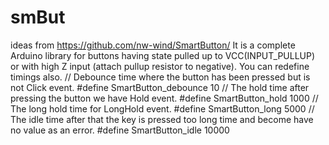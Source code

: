 # smBut
ideas from https://github.com/nw-wind/SmartButton/
It is a complete Arduino library for buttons having state pulled up to VCC(INPUT_PULLUP) or with high Z input (attach pullup resistor to negative).
You can redefine timings also.
// Debounce time where the button has been pressed but is not Click event.
#define SmartButton_debounce 10
// The hold time after pressing the button we have Hold event.
#define SmartButton_hold 1000
// The long hold time for LongHold event.
#define SmartButton_long 5000
// The idle time after that the key is pressed too long time and become have no value as an error.
#define SmartButton_idle 10000
